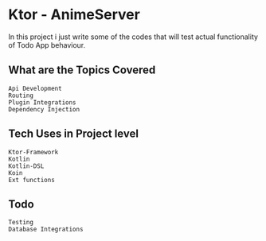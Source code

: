 # Ktor - AnimeServer
   In this project i just write some of the codes that will test actual functionality of Todo App behaviour.
   
## What are the Topics Covered
    Api Development
    Routing
    Plugin Integrations
    Dependency Injection

## Tech Uses in Project level
    Ktor-Framework
    Kotlin
    Kotlin-DSL
    Koin
    Ext functions
    

## Todo
    Testing
    Database Integrations
